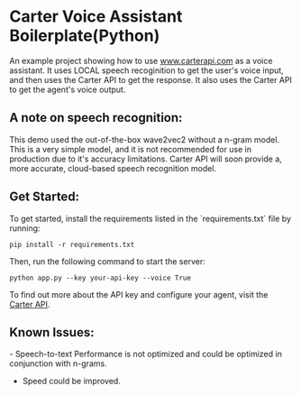 # Carter Voice Assistant Boilerplate(Python)
An example project showing how to use www.carterapi.com as a voice assistant. It uses LOCAL speech recoginition to get the user's voice input, and then uses the Carter API to get the response. It also uses the Carter API to get the agent's voice output.

<h2>A note on speech recognition:</h2>
This demo used the out-of-the-box wave2vec2 without a n-gram model. This is a very simple model, and it is not recommended for use in production due to it's accuracy limitations. Carter API will soon provide a, more accurate, cloud-based speech recognition model.

<h2>Get Started:</h2>
To get started, install the requirements listed in the `requirements.txt` file by running:

```pip install -r requirements.txt```

Then, run the following command to start the server:

```python app.py --key your-api-key --voice True```

To find out more about the API key and configure your agent, visit the [Carter API](https://www.carterapi.com/).

<h2>Known Issues:</h2>
- Speech-to-text Performance is not optimized and could be optimized in conjunction with n-grams. 

- Speed could be improved.

